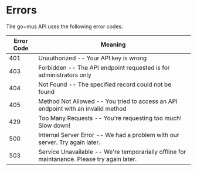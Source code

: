 # Errors

The go~mus API uses the following error codes:


Error Code | Meaning
---------- | -------
401 | Unauthorized -- Your API key is wrong
403 | Forbidden -- The API endpoint requested is for administrators only
404 | Not Found -- The specified record could not be found
405 | Method Not Allowed -- You tried to access an API endpoint with an invalid method
429 | Too Many Requests -- You're requesting too much! Slow down!
500 | Internal Server Error -- We had a problem with our server. Try again later.
503 | Service Unavailable -- We're temporarially offline for maintanance. Please try again later.
